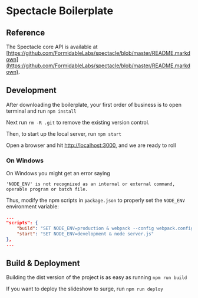 # Spectacle Boilerplate

## Reference

The Spectacle core API is available at [https://github.com/FormidableLabs/spectacle/blob/master/README.markdown](https://github.com/FormidableLabs/spectacle/blob/master/README.markdown).

## Development

After downloading the boilerplate, your first order of business is to open terminal and run `npm install`

Next run `rm -R .git` to remove the existing version control.

Then, to start up the local server, run `npm start`

Open a browser and hit [http://localhost:3000](http://localhost:3000), and we are ready to roll

### On Windows

On Windows you might get an error saying

```
'NODE_ENV' is not recognized as an internal or external command,
operable program or batch file.
```

Thus, modify the npm scripts in `package.json` to properly set the `NODE_ENV` environment variable:

```json
...
"scripts": {
    "build": "SET NODE_ENV=production & webpack --config webpack.config.production.js",
    "start": "SET NODE_ENV=development & node server.js"
},
...
```

## Build & Deployment

Building the dist version of the project is as easy as running `npm run build`

If you want to deploy the slideshow to surge, run `npm run deploy`
